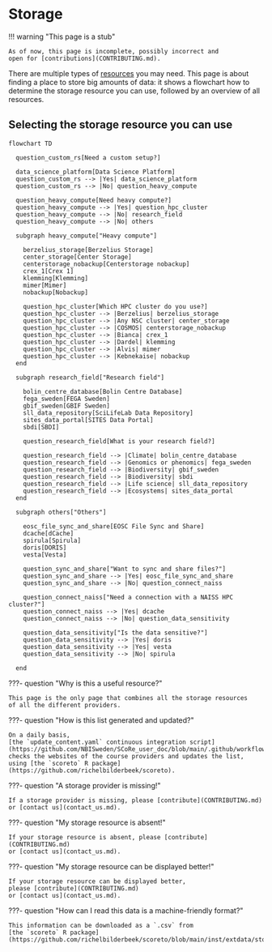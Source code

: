 # Storage

!!! warning "This page is a stub"

    As of now, this page is incomplete, possibly incorrect and
    open for [contributions](CONTRIBUTING.md).

There are multiple types of [resources](resources.md) you may need.
This page is about finding a place to store big amounts of data:
it shows a flowchart how to determine the storage resource
you can use, followed by an overview of all resources.

## Selecting the storage resource you can use

```mermaid
flowchart TD

  question_custom_rs[Need a custom setup?]

  data_science_platform[Data Science Platform]
  question_custom_rs --> |Yes| data_science_platform
  question_custom_rs --> |No| question_heavy_compute

  question_heavy_compute[Need heavy compute?]
  question_heavy_compute --> |Yes| question_hpc_cluster
  question_heavy_compute --> |No| research_field
  question_heavy_compute --> |No| others

  subgraph heavy_compute["Heavy compute"]

    berzelius_storage[Berzelius Storage]
    center_storage[Center Storage]
    centerstorage_nobackup[Centerstorage nobackup]
    crex_1[Crex 1]
    klemming[Klemming]
    mimer[Mimer]
    nobackup[Nobackup]

    question_hpc_cluster[Which HPC cluster do you use?]
    question_hpc_cluster --> |Berzelius| berzelius_storage
    question_hpc_cluster --> |Any NSC cluster| center_storage
    question_hpc_cluster --> |COSMOS| centerstorage_nobackup
    question_hpc_cluster --> |Bianca| crex_1
    question_hpc_cluster --> |Dardel| klemming
    question_hpc_cluster --> |Alvis| mimer
    question_hpc_cluster --> |Kebnekaise| nobackup
  end

  subgraph research_field["Research field"]

    bolin_centre_database[Bolin Centre Database]
    fega_sweden[FEGA Sweden]
    gbif_sweden[GBIF Sweden]
    sll_data_repository[SciLifeLab Data Repository]
    sites_data_portal[SITES Data Portal]
    sbdi[SBDI]

    question_research_field[What is your research field?]

    question_research_field --> |Climate| bolin_centre_database
    question_research_field --> |Genomics or phenomics| fega_sweden
    question_research_field --> |Biodiversity| gbif_sweden
    question_research_field --> |Biodiversity| sbdi
    question_research_field --> |Life science| sll_data_repository
    question_research_field --> |Ecosystems| sites_data_portal
  end

  subgraph others["Others"]

    eosc_file_sync_and_share[EOSC File Sync and Share]
    dcache[dCache]
    spirula[Spirula]
    doris[DORIS]
    vesta[Vesta]

    question_sync_and_share["Want to sync and share files?"]
    question_sync_and_share --> |Yes| eosc_file_sync_and_share
    question_sync_and_share --> |No| question_connect_naiss

    question_connect_naiss["Need a connection with a NAISS HPC cluster?"]
    question_connect_naiss --> |Yes| dcache
    question_connect_naiss --> |No| question_data_sensitivity

    question_data_sensitivity["Is the data sensitive?"]
    question_data_sensitivity --> |Yes| doris
    question_data_sensitivity --> |Yes| vesta
    question_data_sensitivity --> |No| spirula

  end
```

???- question "Why is this a useful resource?"

    This page is the only page that combines all the storage resources
    of all the different providers.

???- question "How is this list generated and updated?"

    On a daily basis,
    [the `update_content.yaml` continuous integration script](https://github.com/NBISweden/SCoRe_user_doc/blob/main/.github/workflows/update_content.yaml)
    checks the websites of the course providers and updates the list,
    using [the `scoreto` R package](https://github.com/richelbilderbeek/scoreto).

???- question "A storage provider is missing!"

    If a storage provider is missing, please [contribute](CONTRIBUTING.md)
    or [contact us](contact_us.md).

???- question "My storage resource is absent!"

    If your storage resource is absent, please [contribute](CONTRIBUTING.md)
    or [contact us](contact_us.md).

???- question "My storage resource can be displayed better!"

    If your storage resource can be displayed better,
    please [contribute](CONTRIBUTING.md)
    or [contact us](contact_us.md).

???- question "How can I read this data is a machine-friendly format?"

    This information can be downloaded as a `.csv` from
    [the `scoreto` R package](https://github.com/richelbilderbeek/scoreto/blob/main/inst/extdata/storage.csv).

<!-- storage_2.md is machine-generated and pasted below this file, storage_1.md -->
